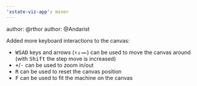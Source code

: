 ```yaml
---
'xstate-viz-app': minor
---
```


author: @rthor
author: @Andarist

Added more keyboard interactions to the canvas:

- <kbd>W</kbd><kbd>S</kbd><kbd>A</kbd><kbd>D</kbd> keys and arrows (<kbd>↑</kbd><kbd>↓</kbd><kbd>→</kbd><kbd>←</kbd>) can be used to move the canvas around (with <kbd>Shift</kbd> the step move is increased)
- <kbd>+</kbd>/<kbd>-</kbd> can be used to zoom in/out
- <kbd>R</kbd> can be used to reset the canvas position
- <kbd>F</kbd> can be used to fit the machine on the canvas
